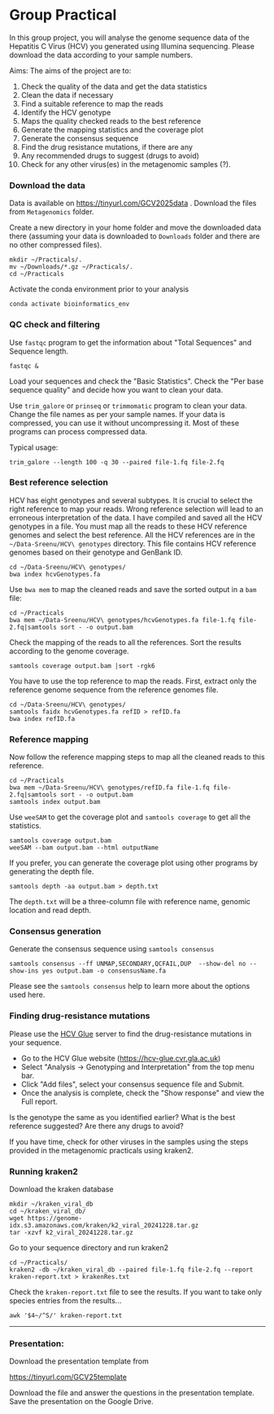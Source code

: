 # Group Practical


In this group project, you will analyse the genome sequence data of the Hepatitis C Virus (HCV) you generated using Illumina sequencing. Please download the data according to your sample numbers. 


Aims: The aims of the project are to:
1) Check the quality of the data and get the data statistics
2) Clean the data if necessary
3) Find a suitable reference to map the reads
4) Identify the HCV genotype
5) Maps the quality checked reads to the best reference
6) Generate the mapping statistics and the coverage plot
7) Generate the consensus sequence
8) Find the drug resistance mutations, if there are any
9) Any recommended drugs to suggest (drugs to avoid)
10) Check for any other virus(es) in the metagenomic samples (?).

### Download the data

Data is available on  https://tinyurl.com/GCV2025data . Download the files from `Metagenomics` folder. 

Create a new directory in your home folder and move the downloaded data there (assuming your data is downloaded to `Downloads` folder and there are no other compressed files). 
```
mkdir ~/Practicals/.
mv ~/Downloads/*.gz ~/Practicals/.
cd ~/Practicals
```


Activate the conda environment prior to your analysis
```
conda activate bioinformatics_env
```

### QC check and filtering
Use `fastqc` program to get the information about "Total Sequences" and Sequence length.

```
fastqc & 
```

Load your sequences and check the "Basic Statistics". Check the "Per base sequence quality" and decide how you want to clean your data.

Use `trim_galore` or `prinseq` or `trimmomatic` program to clean your data. Change the file names as per your sample names. If your data is compressed, you can use it without uncompressing it. Most of these programs can process compressed data. 

Typical usage:
```
trim_galore --length 100 -q 30 --paired file-1.fq file-2.fq
```


### Best reference selection
HCV has eight genotypes and several subtypes. It is crucial to select the right reference to map your reads. Wrong reference selection will lead to an erroneous interpretation of the data. I have compiled and saved all the HCV genotypes in a file. You must map all the reads to these HCV reference genomes and select the best reference. All the HCV references are in the `~/Data-Sreenu/HCV\ genotypes` directory. This file contains HCV reference genomes based on their genotype and GenBank ID.

```
cd ~/Data-Sreenu/HCV\ genotypes/
bwa index hcvGenotypes.fa
```

Use `bwa mem` to map the cleaned reads and save the sorted output in a `bam` file:
```
cd ~/Practicals
bwa mem ~/Data-Sreenu/HCV\ genotypes/hcvGenotypes.fa file-1.fq file-2.fq|samtools sort - -o output.bam
```

Check the mapping of the reads to all the references. Sort the results according to the genome coverage.
```
samtools coverage output.bam |sort -rgk6
```


You have to use the top reference to map the reads. First, extract only the reference genome sequence from the reference genomes file.

```
cd ~/Data-Sreenu/HCV\ genotypes/
samtools faidx hcvGenotypes.fa refID > refID.fa
bwa index refID.fa
```

### Reference mapping

Now follow the reference mapping steps to map all the cleaned reads to this reference.
```
cd ~/Practicals
bwa mem ~/Data-Sreenu/HCV\ genotypes/refID.fa file-1.fq file-2.fq|samtools sort - -o output.bam
samtools index output.bam
```

Use `weeSAM` to get the coverage plot and `samtools coverage` to get all the statistics.

```
samtools coverage output.bam
weeSAM --bam output.bam --html outputName
```


If you prefer, you can generate the coverage plot using other programs by generating the depth file.

```
samtools depth -aa output.bam > depth.txt
```

The `depth.txt` will be a three-column file with reference name, genomic location and read depth.  

### Consensus generation

Generate the consensus sequence using `samtools consensus`

```
samtools consensus --ff UNMAP,SECONDARY,QCFAIL,DUP  --show-del no --show-ins yes output.bam -o consensusName.fa
```

Please see the `samtools consensus`  help to learn more about the options used here. 

### Finding drug-resistance mutations

Please use the [HCV Glue](https://hcv-glue.cvr.gla.ac.uk/) server to find the drug-resistance mutations in your sequence. 
- Go to the HCV Glue website (https://hcv-glue.cvr.gla.ac.uk)
- Select "Analysis -> Genotyping and Interpretation" from the top menu bar.
- Click "Add files", select your consensus sequence file and Submit.
- Once the analysis is complete, check the "Show response" and view the Full report.


Is the genotype the same as you identified earlier?
What is the best reference suggested?
Are there any drugs to avoid? 



If you have time, check for other viruses in the samples using the steps provided in the metagenomic practicals using kraken2.

### Running kraken2

Download the kraken database

```
mkdir ~/kraken_viral_db
cd ~/kraken_viral_db/
wget https://genome-idx.s3.amazonaws.com/kraken/k2_viral_20241228.tar.gz
tar -xzvf k2_viral_20241228.tar.gz
```

Go to your sequence directory and run kraken2

```
cd ~/Practicals/
kraken2 -db ~/kraken_viral_db --paired file-1.fq file-2.fq --report kraken-report.txt > krakenRes.txt
```
Check the `kraken-report.txt` file to see the results.  If you want to take only species entries from the results...

```
awk '$4~/^S/' kraken-report.txt
```


---

### Presentation:
Download the presentation template from

https://tinyurl.com/GCV25template

Download the file and answer the questions in the presentation template. Save the presentation on the Google Drive.

